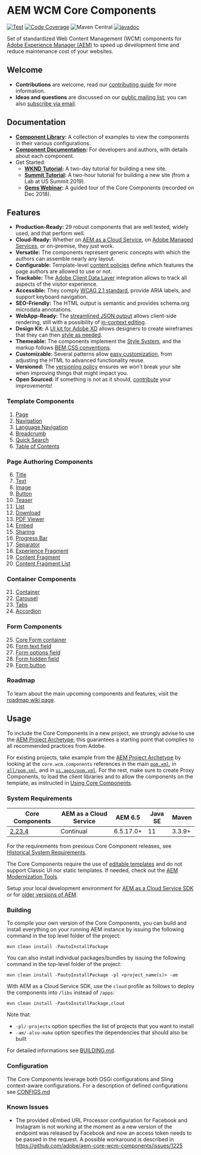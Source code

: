 # AEM WCM Core Components

[![Test](https://github.com/adobe/aem-core-wcm-components/workflows/Test/badge.svg)](https://github.com/adobe/aem-core-wcm-components/actions?query=workflow%3ATest)
[![Code Coverage](https://codecov.io/gh/adobe/aem-core-wcm-components/branch/master/graph/badge.svg)](https://codecov.io/gh/adobe/aem-core-wcm-components)
![Maven Central](https://img.shields.io/maven-metadata/v?metadataUrl=https%3A%2F%2Frepo1.maven.org%2Fmaven2%2Fcom%2Fadobe%2Fcq%2Fcore.wcm.components.all%2Fmaven-metadata.xml)
[![javadoc](https://javadoc.io/badge2/com.adobe.cq/core.wcm.components.core/javadoc.svg)](https://javadoc.io/doc/com.adobe.cq/core.wcm.components.core)

Set of standardized Web Content Management (WCM) components for [Adobe Experience Manager (AEM)](https://www.adobe.com/marketing/experience-manager.html) to speed up development time and reduce maintenance cost of your websites.

## Welcome

* **Contributions** are welcome, read our [contributing guide](CONTRIBUTING.md) for more information.
* **Ideas and questions** are discussed on our [public mailing list](https://groups.google.com/forum/#!forum/aem-core-components-dev); you can also [subscribe via email](mailto:aem-core-components-dev+subscribe@googlegroups.com).

## Documentation

* **[Component Library](https://www.adobe.com/go/aem_cmp_library):** A collection of examples to view the components in their various configurations.
* **[Component Documentation](https://docs.adobe.com/content/help/en/experience-manager-core-components/using/introduction.html):** For developers and authors, with details about each component.
* Get Started:
  - **[WKND Tutorial](https://docs.adobe.com/content/help/en/experience-manager-learn/getting-started-wknd-tutorial-develop/overview.html):** A two-day tutorial for building a new site.
  - **[Summit Tutorial](https://expleague.azureedge.net/labs/L767/index.html):** A two-hour tutorial for building a new site (from a Lab at US Summit 2019).
  - **[Gems Webinar](https://helpx.adobe.com/experience-manager/kt/eseminars/gems/AEM-Core-Components.html):** A guided tour of the Core Components (recorded on Dec 2018).

## Features

* **Production-Ready:** 29 robust components that are well tested, widely used, and that perform well.
* **Cloud-Ready:** Whether on [AEM as a Cloud Service](https://docs.adobe.com/content/help/en/experience-manager-cloud-service/landing/home.html), on [Adobe Managed Services](https://github.com/adobe/aem-project-archetype/tree/master/src/main/archetype/dispatcher.ams), or on-premise, they just work.
* **Versatile:** The components represent generic concepts with which the authors can assemble nearly any layout.
* **Configurable:** Template-level [content policies](https://docs.adobe.com/content/help/en/experience-manager-65/developing/platform/templates/page-templates-editable.html#content-policies) define which features the page authors are allowed to use or not.
* **Trackable:** The [Adobe Client Data Layer](DATA_LAYER_INTEGRATION.md) integration allows to track all aspects of the visitor experience.
* **Accessible:** They comply [WCAG 2.1 standard](https://www.w3.org/TR/WCAG21/), provide ARIA labels, and support keyboard navigation.
* **SEO-Friendly:** The HTML output is semantic and provides schema.org microdata annotations.
* **WebApp-Ready:** The [streamlined JSON output](https://docs.adobe.com/content/help/en/experience-manager-learn/foundation/development/develop-sling-model-exporter.html) allows client-side rendering, still with a possibility of [in-context editing](https://docs.adobe.com/content/help/en/experience-manager-learn/sites/spa-editor/spa-editor-framework-feature-video-use.html).
* **Design Kit:** A [UI kit for Adobe XD](https://experienceleague.adobe.com/docs/experience-manager-learn/assets/AEM-CoreComponents-UI-Kit.xd) allows designers to create wireframes that they can then [style as needed](https://github.com/adobe/aem-guides-wknd/releases/download/aem-guides-wknd-0.0.2/AEM_UI-kit-WKND.xd).
* **Themeable:** The components implement the [Style System](https://docs.adobe.com/content/help/en/experience-manager-65/developing/components/style-system.html), and the markup follows [BEM CSS conventions](http://getbem.com/).
* **Customizable:** Several patterns allow [easy customization](https://docs.adobe.com/content/help/en/experience-manager-core-components/using/developing/customizing.html), from adjusting the HTML to advanced functionality reuse.
* **Versioned:** The [versioning policy](https://github.com/adobe/aem-core-wcm-components/wiki/Versioning-policies) ensures we won't break your site when improving things that might impact you.
* **Open Sourced:** If something is not as it should, [contribute](CONTRIBUTING.md) your improvements!

### Template Components

1. [Page](content/src/content/jcr_root/apps/core/wcm/components/page/v3/page)
2. [Navigation](content/src/content/jcr_root/apps/core/wcm/components/navigation/v2/navigation)
3. [Language Navigation](content/src/content/jcr_root/apps/core/wcm/components/languagenavigation/v2/languagenavigation)
4. [Breadcrumb](content/src/content/jcr_root/apps/core/wcm/components/breadcrumb/v3/breadcrumb)
5. [Quick Search](content/src/content/jcr_root/apps/core/wcm/components/search/v1/search)
6. [Table of Contents](content/src/content/jcr_root/apps/core/wcm/components/tableofcontents/v1/tableofcontents)

### Page Authoring Components

6. [Title](content/src/content/jcr_root/apps/core/wcm/components/title/v3/title)
7. [Text](content/src/content/jcr_root/apps/core/wcm/components/text/v2/text)
8. [Image](content/src/content/jcr_root/apps/core/wcm/components/image/v3/image)
9. [Button](content/src/content/jcr_root/apps/core/wcm/components/button/v2/button)
10. [Teaser](content/src/content/jcr_root/apps/core/wcm/components/teaser/v2/teaser)
11. [List](content/src/content/jcr_root/apps/core/wcm/components/list/v4/list)
12. [Download](content/src/content/jcr_root/apps/core/wcm/components/download/v2/download)
13. [PDF Viewer](content/src/content/jcr_root/apps/core/wcm/components/pdfviewer/v1/pdfviewer)
14. [Embed](content/src/content/jcr_root/apps/core/wcm/components/embed/v2/embed)
15. [Sharing](content/src/content/jcr_root/apps/core/wcm/components/sharing/v1/sharing)
16. [Progress Bar](content/src/content/jcr_root/apps/core/wcm/components/progressbar/v1/progressbar)
17. [Separator](content/src/content/jcr_root/apps/core/wcm/components/separator/v1/separator)
18. [Experience Fragment](content/src/content/jcr_root/apps/core/wcm/components/experiencefragment/v2/experiencefragment)
19. [Content Fragment](content/src/content/jcr_root/apps/core/wcm/components/contentfragment/v1/contentfragment)
20. [Content Fragment List](content/src/content/jcr_root/apps/core/wcm/components/contentfragmentlist/v2/contentfragmentlist)

### Container Components

21. [Container](content/src/content/jcr_root/apps/core/wcm/components/container/v1/container)
22. [Carousel](content/src/content/jcr_root/apps/core/wcm/components/carousel/v1/carousel)
23. [Tabs](content/src/content/jcr_root/apps/core/wcm/components/tabs/v1/tabs)
24. [Accordion](content/src/content/jcr_root/apps/core/wcm/components/accordion/v1/accordion)

### Form Components

25. [Core Form container](content/src/content/jcr_root/apps/core/wcm/components/form/container/v2/container)
26. [Form text field](content/src/content/jcr_root/apps/core/wcm/components/form/text/v2/text)
27. [Form options field](content/src/content/jcr_root/apps/core/wcm/components/form/options/v2/options)
28. [Form hidden field](content/src/content/jcr_root/apps/core/wcm/components/form/hidden/v2/hidden)
29. [Form button](content/src/content/jcr_root/apps/core/wcm/components/form/button/v2/button)

### Roadmap

To learn about the main upcoming components and features, visit the [roadmap wiki page](https://github.com/adobe/aem-core-wcm-components/wiki).

## Usage

To include the Core Components in a new project, we strongly advise to use the [AEM Project Archetype](https://github.com/adobe/aem-project-archetype); this guarantees a starting point that complies to all recommended practices from Adobe.

For existing projects, take example from the [AEM Project Archetype](https://github.com/adobe/aem-project-archetype) by looking at the `core.wcm.components` references in the main [`pom.xml`](https://github.com/adobe/aem-project-archetype/blob/master/src/main/archetype/pom.xml), in [`all/pom.xml`](https://github.com/adobe/aem-project-archetype/blob/master/src/main/archetype/all/pom.xml), and in [`ui.apps/pom.xml`](https://github.com/adobe/aem-project-archetype/blob/master/src/main/archetype/ui.apps/pom.xml). For the rest, make sure to create Proxy Components, to load the client libraries and to allow the components on the template, as instructed in [Using Core Components](https://docs.adobe.com/content/help/en/experience-manager-core-components/using/get-started/using.html).

### System Requirements

Core Components | AEM as a Cloud Service | AEM 6.5   | Java SE | Maven
----------------|------------------------|-----------|---------|---------
[2.23.4](https://github.com/adobe/aem-core-wcm-components/releases/tag/core.wcm.components.reactor-2.23.4) | Continual | 6.5.17.0+ | 11 | 3.3.9+

For the requirements from previous Core Component releases, see [Historical System Requirements](VERSIONS.md).

The Core Components require the use of [editable templates](https://docs.adobe.com/content/help/en/experience-manager-learn/sites/page-authoring/template-editor-feature-video-use.html) and do not support Classic UI nor static templates. If needed, check out the [AEM Modernization Tools](https://opensource.adobe.com/aem-modernize-tools/pages/tools.html).

Setup your local development environment for [AEM as a Cloud Service SDK](https://docs.adobe.com/content/help/en/experience-manager-learn/cloud-service/local-development-environment-set-up/overview.html) or for [older versions of AEM](https://docs.adobe.com/content/help/en/experience-manager-learn/foundation/development/set-up-a-local-aem-development-environment.html).

### Building

To compile your own version of the Core Components, you can build and install everything on your running AEM instance by issuing the following command in the top level folder of the project:

    mvn clean install -PautoInstallPackage

You can also install individual packages/bundles by issuing the following command in the top-level folder of the project:

    mvn clean install -PautoInstallPackage -pl <project_name(s)> -am

With AEM as a Cloud Service SDK, use the `cloud` profile as follows to deploy the components into `/libs` instead of `/apps`:

    mvn clean install -PautoInstallPackage,cloud

Note that:
* `-pl/-projects` option specifies the list of projects that you want to install
* `-am/-also-make` option specifies the dependencies that should also be built

For detailed informations see [BUILDING.md](BUILDING.md).

### Configuration

The Core Components leverage both OSGi configurations and Sling context-aware configurations. For a description of defined configurations see [CONFIGS.md](CONFIGS.md)

### Known Issues
- The provided oEmbed URL Processor configuration for Facebook and Instagram is not working at the moment as a new version of the endpoint was released by Facebook and now an access token needs to be passed in the request. A possible workaround is described in https://github.com/adobe/aem-core-wcm-components/issues/1225
